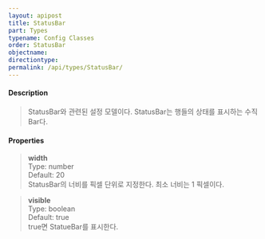 ```yaml
---
layout: apipost
title: StatusBar
part: Types
typename: Config Classes
order: StatusBar
objectname: 
directiontype: 
permalink: /api/types/StatusBar/
---
```



#### Description

> StatusBar와 관련된 설정 모델이다. StatusBar는 행들의 상태를 표시하는 수직 Bar다. 

#### Properties

> **width**  
> Type: number  
> Default: 20  
> StatusBar의 너비를 픽셀 단위로 지정한다. 최소 너비는 1 픽셀이다.

> **visible**  
> Type: boolean   
> Default: true     
> true면 StatueBar를 표시한다.

